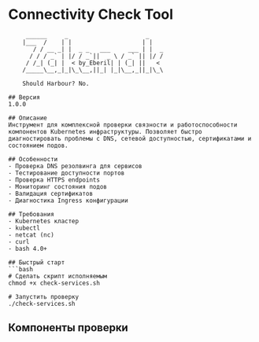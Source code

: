 # Connectivity Check Tool
```ascii
     ______     _                      _    
    |___  /    | |                    | |   
       / / __ _| |  _ _   ___     ___ | |  _
      / / / _` | |/ / _`||  _ \ / _` || |/ /
     / /_| (_| |  < by_Eberil| | (_| ||   < 
    /_____\__,_|_|\_\__,||_| |_|\__,_||_|\_\
  
    Should Harbour?	No.

## Версия
1.0.0

## Описание
Инструмент для комплексной проверки связности и работоспособности компонентов Kubernetes инфраструктуры. Позволяет быстро диагностировать проблемы с DNS, сетевой доступностью, сертификатами и состоянием подов.

## Особенности
- Проверка DNS резолвинга для сервисов
- Тестирование доступности портов
- Проверка HTTPS endpoints
- Мониторинг состояния подов
- Валидация сертификатов
- Диагностика Ingress конфигурации

## Требования
- Kubernetes кластер
- kubectl
- netcat (nc)
- curl
- bash 4.0+

## Быстрый старт
```bash
# Сделать скрипт исполняемым
chmod +x check-services.sh

# Запустить проверку
./check-services.sh
```

## Компоненты проверки

### 1. DNS резолвинг
Проверяет корректность разрешения доменных имен:
```bash
# Пример вывода
ollama.prod.local resolves to: 10.96.130.21
webui.prod.local resolves to: 10.96.130.21
```

### 2. Проверка портов
Тестирует доступность ключевых портов:
- 80 (HTTP)
- 443 (HTTPS)
- Специфичные порты сервисов

### 3. HTTPS доступность
Проверяет доступность HTTPS endpoints:
```bash
# Пример успешного ответа
HTTP/2 200 
date: Thu, 15 Feb 2024 10:00:00 GMT
content-type: text/html
server: nginx/1.25.3
```

### 4. Статус подов
Мониторинг состояния критических подов:
- ollama
- open-webui
- cert-manager
- ingress-controller

### 5. Сертификаты
Проверка состояния TLS сертификатов:
- Валидность
- Срок действия
- Корректность цепочки

## Устранение неполадок

### Проблемы с DNS
1. Проверьте конфигурацию CoreDNS:
```bash
kubectl get configmap -n kube-system coredns -o yaml
```

2. Проверьте логи CoreDNS:
```bash
kubectl logs -n kube-system -l k8s-app=kube-dns
```

### Недоступность HTTPS
1. Проверьте сертификаты:
```bash
kubectl get certificates -n prod
kubectl get secrets -n prod | grep tls
```

2. Проверьте Ingress:
```bash
kubectl describe ingress -n prod
```

### Проблемы с подами
1. Проверьте события:
```bash
kubectl get events -n prod --sort-by='.lastTimestamp'
```

2. Проверьте логи:
```bash
kubectl logs -n prod <pod-name>
```

## Примеры использования

### Базовая проверка
```bash
./check-services.sh
```

### Проверка с выводом в файл
```bash
./check-services.sh > connectivity-report.txt 2>&1
```

### Периодическая проверка
```bash
watch -n 60 ./check-services.sh
```

## Интерпретация результатов

### Успешная проверка
- DNS резолвинг работает корректно
- Все порты доступны
- HTTPS endpoints отвечают с кодом 200
- Поды в состоянии Running
- Сертификаты валидны

### Признаки проблем
- Ошибки DNS резолвинга
- Недоступные порты
- Ошибки HTTPS (4xx, 5xx)
- Поды в состоянии CrashLoopBackOff или Error
- Проблемы с сертификатами

## Поддержка
При возникновении проблем:
1. Проверьте последние изменения в инфраструктуре
2. Изучите логи компонентов
3. Создайте issue с полным отчетом проверки

```plain text
Copyright (c) 2024 Mikhail Eberil

This file is part of Zakenak project and is released under the terms of the MIT License. See LICENSE file in the project root for full license information.

THE SOFTWARE IS PROVIDED "AS IS", WITHOUT WARRANTY OF ANY KIND, EXPRESS OR IMPLIED, INCLUDING BUT NOT LIMITED TO THE WARRANTIES OF MERCHANTABILITY, FITNESS FOR A PARTICULAR PURPOSE AND NONINFRINGEMENT.

The name "Zakenak" and associated branding are trademarks of @eberil and may not be used without express written permission.
```
